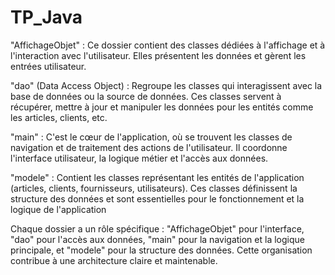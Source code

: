 # TP_Java

"AffichageObjet" : Ce dossier contient des classes dédiées à l'affichage et à l'interaction avec l'utilisateur. Elles
présentent les données et gèrent les entrées utilisateur.

"dao" (Data Access Object) : Regroupe les classes qui interagissent avec la base de données ou la source de données. Ces
classes servent à récupérer, mettre à jour et manipuler les données pour les entités comme les articles, clients, etc.

"main" : C'est le cœur de l'application, où se trouvent les classes de navigation et de traitement des actions de
l'utilisateur. Il coordonne l'interface utilisateur, la logique métier et l'accès aux données.

"modele" : Contient les classes représentant les entités de l'application (articles, clients, fournisseurs,
utilisateurs). Ces classes définissent la structure des données et sont essentielles pour le fonctionnement et la
logique de l'application

Chaque dossier a un rôle spécifique : "AffichageObjet" pour l'interface, "dao" pour l'accès aux données, "main" pour la
navigation et la logique principale, et "modele" pour la structure des données. Cette organisation contribue à une
architecture claire et maintenable.